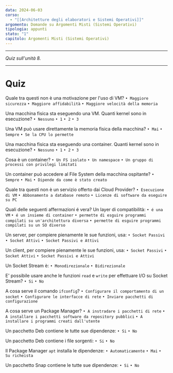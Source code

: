 ```yaml
---
data: 2024-06-03
corso:
  - "[[Architetture degli elaboratori e Sistemi Operativi]]"
argomento: Domande su Argomenti Misti (Sistemi Operativi)
tipologia: appunti
stato: "1"
capitolo: Argomenti Misti (Sistemi Operativi)
---
```

- - -
*Quiz sull'unità 8.*
- - -
# Quiz
Quale tra questi non è una motivazione per l'uso di VM?
`• Maggiore sicurezza` `• Maggiore affidabilità` `• Maggiore velocità della memoria`

Una macchina fisica sta eseguendo una VM. Quanti kernel sono in esecuzione?
`• Nessuno` `• 1` `• 2` `• 3`

Una VM può usare direttamente la memoria fisica della macchina?
`• Mai` `• Sempre` `• Se la CPU lo permette`

Una macchina fisica sta eseguendo una container. Quanti kernel sono in esecuzione?
`• Nessuno` `• 1` `• 2` `• 3`

Cosa è un container?
`• Un FS isolato` `• Un namespace` `• Un gruppo di processi con privilegi limitati`

Un container può accedere al File System della macchina ospitante?
`• Sempre` `• Mai` `• Dipende da come è stato creato`

Quale tra questi non è un servizio offerto dai Cloud Provider?
`• Esecuzione di VM` `• Abbonamento a database remoto` `• Licenze di software da eseguire su PC`

Quali delle seguenti affermazioni é vera? Un layer di compatibilità:
`• é una VM` `• é un insieme di container`
`• permette di esguire programmi compilati su un'architettura diversa`
`• permette di esguire programmi compilati su un SO diverso`

Un server, per compiere pienamente le sue funzioni, usa:
`• Socket Passivi` `• Socket Attivi` `• Socket Passivi e Attivi` 

Un client, per compiere pienamente le sue funzioni, usa:
`• Socket Passivi` `• Socket Attivi` `• Socket Passivi e Attivi`

Un Socket Stream è:
`• Monodirezionale` `• Bidirezionale`

E' possibile usare anche le funzioni `read` e `write` per effettuare I/O su Socket Stream?
`• Si` `• No`

A cosa serve il comando `ifconfig`?
`• Configurare il comportamento di un socket`
`• Configurare le interfacce di rete`
`• Inviare pacchetti di configurazione`

A cosa serve un Package Manager?
`• A instradare i pacchetti di rete`
`• A installare i pacchetti software da repository pubblici`
`• A installare i programmi creati dall'utente`

Un pacchetto Deb contiene le tutte sue dipendenze:
`• Si` `• No`

Un pacchetto Deb contiene i file sorgenti:
`• Si` `• No`

Il Package Manager `apt` installa le dipendenze:
`• Automaticamente` `• Mai` `• Su richeista`

Un pacchetto Snap contiene le tutte sue dipendenze:
`• Si` `• No`
